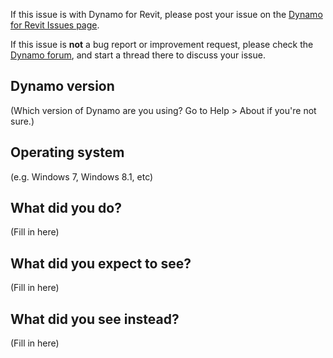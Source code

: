 If this issue is with Dynamo for Revit, please post your issue on the [Dynamo for Revit Issues page](https://github.com/DynamoDS/DynamoRevit/issues).

If this issue is **not** a bug report or improvement request, please check the [Dynamo forum](http://dynamobim.org/forums/forum/dyn/), and start a thread there to discuss your issue.

## Dynamo version

(Which version of Dynamo are you using? Go to Help > About if you're not sure.)

## Operating system

(e.g. Windows 7, Windows 8.1, etc)

## What did you do? 

(Fill in here)

## What did you expect to see?

(Fill in here)

## What did you see instead?

(Fill in here)
